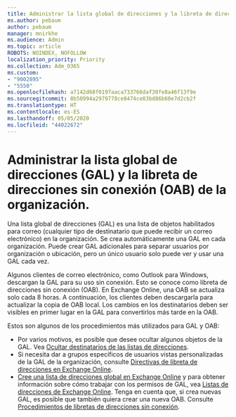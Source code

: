 ```yaml
---
title: Administrar la lista global de direcciones y la libreta de direcciones sin conexión de la organización
ms.author: pebaum
author: pebaum
manager: mnirkhe
ms.audience: Admin
ms.topic: article
ROBOTS: NOINDEX, NOFOLLOW
localization_priority: Priority
ms.collection: Adm_O365
ms.custom:
- "9002895"
- "5550"
ms.openlocfilehash: a7142d68f0197aaca733766daf30fe8a46f13f9e
ms.sourcegitcommit: 8b50994a2979778ce8474ce83bd86b60e7d2cb2f
ms.translationtype: HT
ms.contentlocale: es-ES
ms.lasthandoff: 05/05/2020
ms.locfileid: "44022672"
---
```

# <a name="managing-organization-global-address-list-gal-and-offline-address-book-oab"></a>Administrar la lista global de direcciones (GAL) y la libreta de direcciones sin conexión (OAB) de la organización.

Una lista global de direcciones (GAL) es una lista de objetos habilitados para correo (cualquier tipo de destinatario que puede recibir un correo electrónico) en la organización. Se crea automáticamente una GAL en cada organización. Puede crear GAL adicionales para separar usuarios por organización o ubicación, pero un único usuario solo puede ver y usar una GAL cada vez.

Algunos clientes de correo electrónico, como Outlook para Windows, descargan la GAL para su uso sin conexión. Esto se conoce como libreta de direcciones sin conexión (OAB). En Exchange Online, una OAB se actualiza solo cada 8 horas. A continuación, los clientes deben descargarla para actualizar la copia de OAB local. Los cambios en los destinatarios deben ser visibles en primer lugar en la GAL para convertirlos más tarde en la OAB.

Estos son algunos de los procedimientos más utilizados para GAL y OAB:

- Por varios motivos, es posible que desee ocultar algunos objetos de la GAL. Vea [Ocultar destinatarios de las listas de direcciones](https://docs.microsoft.com/exchange/address-books/address-lists/manage-address-lists#hide-recipients-from-address-lists).
- Si necesita dar a grupos específicos de usuarios vistas personalizadas de la GAL de la organización, consulte [Directivas de libreta de direcciones en Exchange Online](https://docs.microsoft.com/exchange/address-books/address-book-policies/address-book-policies).
- [Cree una lista de direcciones global en Exchange Online](https://docs.microsoft.com/exchange/address-books/address-lists/create-global-address-list) y para obtener información sobre cómo trabajar con los permisos de GAL, vea [Listas de direcciones de Exchange Online](https://docs.microsoft.com/exchange/address-books/address-lists/address-lists). Tenga en cuenta que, si crea nuevas GAL, es posible que también quiera crear una nueva OAB. Consulte [Procedimientos de libretas de direcciones sin conexión](https://docs.microsoft.com/exchange/address-books/offline-address-books/offline-address-book-procedures).
